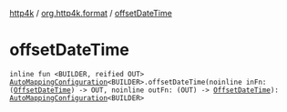 [http4k](../index.md) / [org.http4k.format](index.md) / [offsetDateTime](./offset-date-time.md)

# offsetDateTime

`inline fun <BUILDER, reified OUT> `[`AutoMappingConfiguration`](-auto-mapping-configuration/index.md)`<BUILDER>.offsetDateTime(noinline inFn: (`[`OffsetDateTime`](https://docs.oracle.com/javase/9/docs/api/java/time/OffsetDateTime.html)`) -> OUT, noinline outFn: (OUT) -> `[`OffsetDateTime`](https://docs.oracle.com/javase/9/docs/api/java/time/OffsetDateTime.html)`): `[`AutoMappingConfiguration`](-auto-mapping-configuration/index.md)`<BUILDER>`